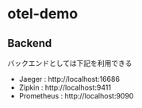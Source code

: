 # otel-demo

## Backend

バックエンドとしては下記を利用できる

- Jaeger : http://localhost:16686
- Zipkin : http://localhost:9411
- Prometheus : http://localhost:9090
